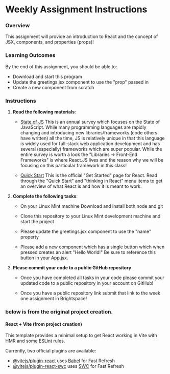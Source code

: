 # Weekly Assignment Instructions


### Overview
This assignment will provide an introduction to React and the concept of JSX, components, and properties (props)!

### Learning Outcomes
By the end of this assignment, you should be able to:

- Download and start this program
- Update the greetings.jsx component to use the "prop" passed in
- Create a new component from scratch

### Instructions
1. **Read the following materials**:

   - [State of JS](https://stateofjs.com/en-US) 
    This is an annual survey which focuses on the State of JavaScript.  While many programming languages are rapidly changing and introducing new libraries/frameworks (code others have written) all the time, JS is relatively unique in that this language is widely used for full-stack web application development and has several (especially) frameworks which are super popular.  While the entire survey is worth a look the "Libraries -> Front-End Frameworks" is where React.JS lives and the reason why we will be focusing on this particular framework in this class! 

   - [Quick Start](https://react.dev/learn)
    This is the official "Get Started" page for React.   Read through the "Quick Start" and "thinking in React" menu items to get an overview of what React is and how it is meant to work.
   
2. **Complete the following tasks**:

    - On your Linux Mint machine Download and install both node and git

    - Clone this repository to your Linux Mint development machine and start the project
    
    - Please update the greetings.jsx component to use the "name" property

    - Please add a new component which has a single button which when pressed creates an alert "Hello World!"  Be sure to reference this button in your App.jsx.  

4. **Please commit your code to a public GitHub repository**
    - Once you have completed all tasks in your code please commit your updated code to a public repository in your account on GitHub!

    - Once you have a public repository link submit that link to the week one assignment in Brightspace!



### below is from the original project creation.  

#### React + Vite (from project creation)

This template provides a minimal setup to get React working in Vite with HMR and some ESLint rules.

Currently, two official plugins are available:

- [@vitejs/plugin-react](https://github.com/vitejs/vite-plugin-react/blob/main/packages/plugin-react/README.md) uses [Babel](https://babeljs.io/) for Fast Refresh
- [@vitejs/plugin-react-swc](https://github.com/vitejs/vite-plugin-react-swc) uses [SWC](https://swc.rs/) for Fast Refresh

